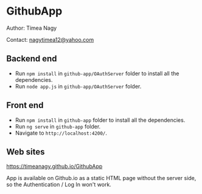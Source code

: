 # GithubApp

Author: Tímea Nagy

Contact: nagytimea12@yahoo.com

## Backend end

- Run `npm install` in `github-app/OAuthServer` folder to install all the dependencies. 
- Run `node app.js` in `github-app/OAuthServer` folder. 

## Front end

- Run `npm install` in `github-app` folder to install all the dependencies. 
- Run `ng serve` in `github-app` folder. 
- Navigate to `http://localhost:4200/`.

## Web sites

https://timeanagy.github.io/GithubApp

App is available on Github.io as a static HTML page without the server side, so the Authentication / Log In won't work. 
